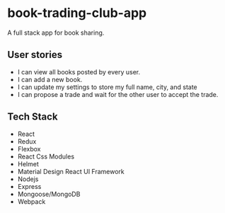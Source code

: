 # book-trading-club-app
A full stack app for book sharing.

## User stories
* I can view all books posted by every user.
* I can add a new book.
* I can update my settings to store my full name, city, and state
* I can propose a trade and wait for the other user to accept the trade.

## Tech Stack
* React
* Redux
* Flexbox
* React Css Modules
* Helmet 
* Material Design React UI Framework
* Nodejs 
* Express
* Mongoose/MongoDB
* Webpack

